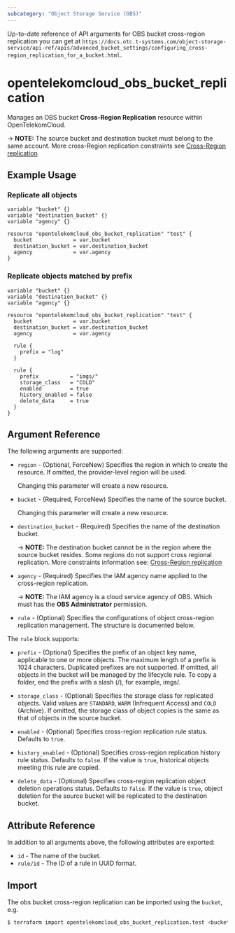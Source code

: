 ```yaml
---
subcategory: "Object Storage Service (OBS)"
---
```


Up-to-date reference of API arguments for OBS bucket cross-region replication you can get at
`https://docs.otc.t-systems.com/object-storage-service/api-ref/apis/advanced_bucket_settings/configuring_cross-region_replication_for_a_bucket.html`.

# opentelekomcloud_obs_bucket_replication

Manages an OBS bucket **Cross-Region Replication** resource within OpenTelekomCloud.

-> **NOTE:** The source bucket and destination bucket must belong to the same account. More cross-Region replication
constraints see [Cross-Region replication](https://docs.otc.t-systems.com/object-storage-service/api-ref/apis/advanced_bucket_settings/configuring_cross-region_replication_for_a_bucket.html#obs-04-0046)

## Example Usage

### Replicate all objects

```hcl
variable "bucket" {}
variable "destination_bucket" {}
variable "agency" {}

resource "opentelekomcloud_obs_bucket_replication" "test" {
  bucket             = var.bucket
  destination_bucket = var.destination_bucket
  agency             = var.agency
}
```

### Replicate objects matched by prefix

```hcl
variable "bucket" {}
variable "destination_bucket" {}
variable "agency" {}

resource "opentelekomcloud_obs_bucket_replication" "test" {
  bucket             = var.bucket
  destination_bucket = var.destination_bucket
  agency             = var.agency

  rule {
    prefix = "log"
  }

  rule {
    prefix          = "imgs/"
    storage_class   = "COLD"
    enabled         = true
    history_enabled = false
    delete_data     = true
  }
}
```

## Argument Reference

The following arguments are supported:

* `region` - (Optional, ForceNew) Specifies the region in which to create the resource.
  If omitted, the provider-level region will be used.

  Changing this parameter will create a new resource.

* `bucket` - (Required, ForceNew) Specifies the name of the source bucket.

  Changing this parameter will create a new resource.

* `destination_bucket` - (Required) Specifies the name of the destination bucket.

  -> **NOTE:** The destination bucket cannot be in the region where the source bucket resides.
  Some regions do not support cross regional replication. More constraints information see:
  [Cross-Region replication](https://docs.otc.t-systems.com/object-storage-service/api-ref/apis/advanced_bucket_settings/configuring_cross-region_replication_for_a_bucket.html#obs-04-0046)

* `agency` - (Required) Specifies the IAM agency name applied to the cross-region replication.

  -> **NOTE:** The IAM agency is a cloud service agency of OBS. Which must has the **OBS Administrator** permission.

* `rule` - (Optional) Specifies the configurations of object cross-region replication management.
  The structure is documented below.

The `rule` block supports:

* `prefix` - (Optional) Specifies the prefix of an object key name, applicable to one or more objects.
  The maximum length of a prefix is 1024 characters.
  Duplicated prefixes are not supported. If omitted, all objects in the bucket will be managed by the lifecycle rule.
  To copy a folder, end the prefix with a slash (/), for example, imgs/.

* `storage_class` - (Optional) Specifies the storage class for replicated objects. Valid values are `STANDARD`,
  `WARM` (Infrequent Access) and `COLD` (Archive).
  If omitted, the storage class of object copies is the same as that of objects in the source bucket.

* `enabled` - (Optional) Specifies cross-region replication rule status. Defaults to `true`.

* `history_enabled` - (Optional) Specifies cross-region replication history rule status. Defaults to `false`.
  If the value is `true`, historical objects meeting this rule are copied.

* `delete_data` - (Optional) Specifies cross-region replication object deletion operations status. Defaults to `false`.
  If the value is `true`, object deletion for the source bucket will be replicated to the destination bucket.

## Attribute Reference

In addition to all arguments above, the following attributes are exported:

* `id` - The name of the bucket.
* `rule/id` - The ID of a rule in UUID format.

## Import

The obs bucket cross-region replication can be imported using the `bucket`, e.g.

```bash
$ terraform import opentelekomcloud_obs_bucket_replication.test <bucket-name>
```
